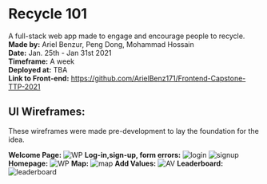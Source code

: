 # Recycle 101
A full-stack web app made to engage and encourage people to recycle.</br>
__Made by:__ Ariel Benzur, Peng Dong, Mohammad Hossain </br>
__Date:__ Jan. 25th - Jan 31st 2021 </br>
__Timeframe:__ A week  </br>
__Deployed at:__ TBA </br>
__Link to Front-end:__ https://github.com/ArielBenz171/Frontend-Capstone-TTP-2021 </br>

## UI Wireframes:
These wireframes were made pre-development to lay the foundation for the idea. </br>

__Welcome Page:__
![WP](https://i.imgur.com/lKosIJk.pngg)
__Log-in,sign-up, form errors:__
![login](https://i.imgur.com/WB6akXx.png)
![signup](https://i.imgur.com/GSbaOKr.png)
__Homepage:__
![WP](https://i.imgur.com/3uE5vRq.png)
__Map:__
![map](https://i.imgur.com/95WnwTX.png)
__Add Values:__
![AV](https://i.imgur.com/gOQHsnU.png)
__Leaderboard:__
![leaderboard](https://i.imgur.com/R8UP8s3.png)